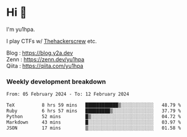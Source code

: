 # Hi 👋

I'm yu1hpa.

I play CTFs w/ [Thehackerscrew](https://www.thehackerscrew.team/) etc.

Blog : https://blog.y2a.dev  
Zenn : https://zenn.dev/yu1hpa  
Qiita : https://qiita.com/yu1hpa  

### Weekly development breakdown

<!--START_SECTION:waka-->

```txt
From: 05 February 2024 - To: 12 February 2024

TeX          8 hrs 59 mins   ████████████▒░░░░░░░░░░░░   48.79 %
Ruby         6 hrs 57 mins   █████████▒░░░░░░░░░░░░░░░   37.79 %
Python       52 mins         █▒░░░░░░░░░░░░░░░░░░░░░░░   04.72 %
Markdown     43 mins         █░░░░░░░░░░░░░░░░░░░░░░░░   03.97 %
JSON         17 mins         ▒░░░░░░░░░░░░░░░░░░░░░░░░   01.58 %
```

<!--END_SECTION:waka-->

